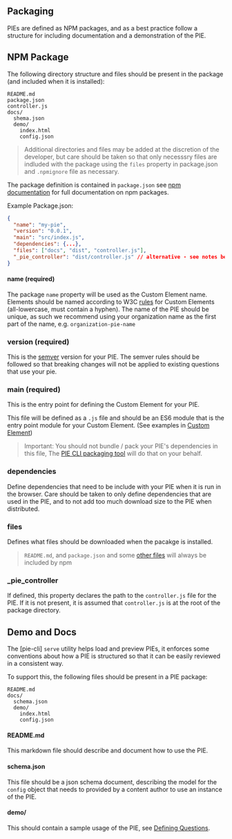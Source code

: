 ## Packaging

PIEs are defined as NPM packages, and as a best practice follow a structure for including documentation and a demonstration of the PIE.

## NPM Package


The following directory structure and files should be present in the package (and included when it is installed):


```
README.md
package.json
controller.js
docs/
  shema.json
  demo/
    index.html
    config.json
```

> Additional directories and files may be added at the discretion of the developer, but care should be taken so that only necesssry files are indluded with the package using the `files` property in package.json and `.npmignore` file as necessary.

The package definition is contained in `package.json` see [npm documentation](https://docs.npmjs.com/files/package.json) for full documentation on npm packages.

Example Package.json:

```json
{
  "name": "my-pie",
  "version": "0.0.1",
  "main": "src/index.js",
  "dependencies": {...},
  "files": ["docs", "dist", "controller.js"],
  "_pie_controller": "dist/controller.js" // alternative - see notes below
}
``` 


#### name (required)

The package `name` property will be used as the Custom Element name. Elements should be named according to W3C [rules](https://www.w3.org/TR/custom-elements/#concepts) for Custom Elements (all-lowercase, must contain a hyphen). The name of the PIE should be unique, as such we recommend using your organization name as the first part of the name, e.g. `organization-pie-name`

### version (required)

This is the [semver](semver.org) version for your PIE. The semver rules should be followed so that breaking changes will not be applied to existing questions that use your pie.

### main (required) 

This is the entry point for defining the Custom Element for your PIE. 

This file will be defined as a `.js` file and should be an ES6 module that is the entry point module for your Custom Element. (See examples in [Custom Element](custom-element.md))

> Important: You should not bundle / pack your PIE's dependencies in this file, The [PIE CLI packaging tool](https://github.com/PieLabs/pie-cli) will do that on your behalf.


### dependencies

Define dependencies that need to be include with your PIE when it is run in the browser. 
Care should be taken to only define dependencies that are used in the PIE, and to not add too much download size to the PIE when distributed.

### files

Defines what files should be downloaded when the pacakge is installed.

> `README.md`, and `package.json` and some [other files](https://docs.npmjs.com/files/package.json#files) will always be included by npm 

### _pie_controller

If defined, this property declares the path to the `controller.js` file for the PIE. 
If it is not present, it is assumed that `controller.js` is at the root of the package directory.


## Demo and Docs

The [pie-cli] `serve` utility helps load and preview PIEs, it enforces some conventions about how a PIE is structured so that it can be easily reviewed in a consistent way.

To support this, the following files should be present in a PIE package:

```
README.md
docs/
  schema.json
  demo/
    index.html
    config.json
```

#### README.md

This markdown file should describe and document how to use the PIE.

#### schema.json

This file should be a json schema document, describing the model for the `config` object that needs to provided by a content author to use an instance of the PIE.

#### demo/

This should contain a sample usage of the PIE, see [Defining Questions](../using/defining-questions.md).
